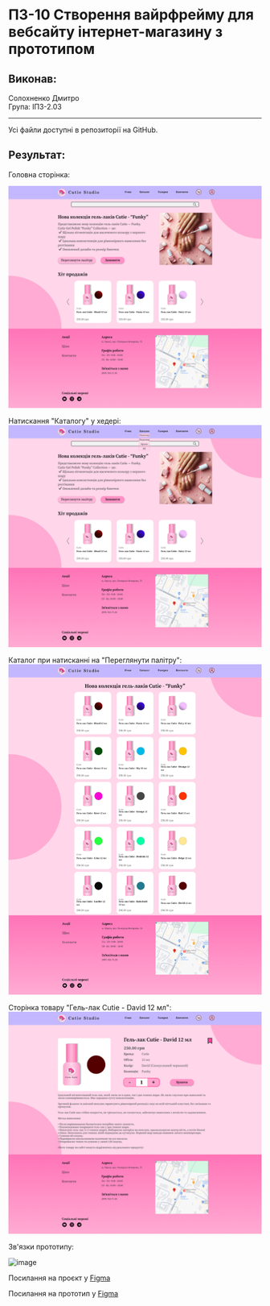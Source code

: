 # ПЗ-10 Створення вайрфрейму для вебсайту інтернет-магазину з прототипом

## Виконав:
Солохненко Дмитро  
Група: ІПЗ-2.03

---
Усі файли доступні в репозиторії на GitHub.

## Результат:

Головна сторінка:

![1](https://github.com/nadyavozna/UX-UI-N.Vozna/blob/main/workshop_10/Frame%201.png)

Натискання "Каталогу" у хедері:
![2](https://github.com/nadyavozna/UX-UI-N.Vozna/blob/main/workshop_10/Frame%202.png)

Каталог при натисканні на "Переглянути палітру":
![3](https://github.com/nadyavozna/UX-UI-N.Vozna/blob/main/workshop_10/Frame%203.png)

Сторінка товару "Гель-лак Cutie - David 12 мл":
![4](https://github.com/nadyavozna/UX-UI-N.Vozna/blob/main/workshop_10/Frame%204.png)

Зв'язки прототипу:

![image](https://github.com/user-attachments/assets/3a8f9a9c-b783-4f6d-acd2-42316e7e3945)

Посилання на проєкт у [Figma](https://www.figma.com/design/FVcnCDVZujuJPXbKeS7LQo/10?node-id=1-4431&t=8HNCvtyUulQJjDKs-1)

Посилання на прототип у [Figma](https://www.figma.com/proto/FVcnCDVZujuJPXbKeS7LQo/10?page-id=1%3A4431&node-id=1-4432&p=f&viewport=377%2C150%2C0.15&t=68OPHw9EuoSC33ig-1&scaling=contain&content-scaling=fixed)

